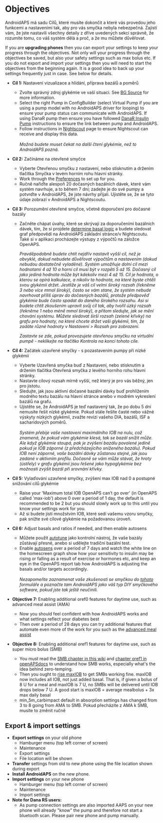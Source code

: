 # Objectives

AndroidAPS má sadu Cílů, které musíte dokončit a které vás provedou jeho funkcemi a nastaveními tak, aby pro vás smyčka nebyla nebezpečná. Zajistí vám, že jste nastavili všechny detaily z dříve uvedených sekcí správně, že rozumíte tomu, co váš systém dělá a proč, a že mu můžete důvěřovat.

If you are **upgrading phones** then you can export your settings to keep your progress through the objectives. Not only will your progress through the objectives be saved, but also your safety settings such as max bolus etc. If you do not export and import your settings then you will need to start the objectives from the beginning again. It is a good idea to back up your settings frequently just in case. See below for details.  

* **Cíl 1:** Nastavení vizualizace a hlídání, příprava bazálů a poměrů 
  * Zvolte správný zdroj glykémie ve vaší situaci. See [BG Source](../Configuration/BG-Source.md) for more information.
  * Select the right Pump in ConfigBuilder (select Virtual Pump if you are using a pump model with no AndroidAPS driver for looping) to ensure your pump status can communicate with AndroidAPS. If using DanaR pump then ensure you have followed [DanaR Insulin Pump](../Configuration/DanaR-Insulin-Pump.md) instructions to ensure the link between pump and AndroidAPS.
  * Follow instructions in [Nightscout](../Installing-AndroidAPS/Nightscout.md) page to ensure Nightscout can receive and display this data. <br />  
    _Možná budete muset čekat na další čtení glykémie, než to AndroidAPS pozná._
* **Cíl 2:** Začínáme na otevřené smyčce 
  * Vyberte Otevřenou smyčku z nastavení, nebo stisknutím a držením tlačítka Smyčka v levém horním rohu hlavní stránky.
  * Work through the [Preferences](../Configuration/Preferences.md) to set up for you.
  * Ručně nařiďte alespoň 20 dočasných bazálních dávek, které vám systém navrhuje, a to během 7 dní; zadejte je do své pumpy a potvrďte v AndroidAPS, že jste návrhy přijali. Ujistěte se, že se tyto údaje zobrazí v AndroidAPS a Nightscoutu.  

* **Cíl 3:** Porozumění otevřené smyčce, včetně doporučení pro dočasné bazály
  
  * Začněte chápat úvahy, které se skrývají za doporučeními bazálních dávek, tím, že si projdete [determine basal logic](https://openaps.readthedocs.io/en/latest/docs/While%20You%20Wait%20For%20Gear/Understand-determine-basal.html) a budete sledovat graf předpovědí na AndroidAPS základní stránce/v Nightscoutu. Také si v aplikaci procházejte výstupy z výpočtů na záložce OpenAPS.   
      
    _Pravděpodobně budete chtít nejdřív nastavit vyšší cíl, než je obvyklé, dokud nebudete důvěřovat výpočtům a nastavením (dokud nebudou dostatečně vyladěné). Systém umožňuje dolní cíl mezi hodnotami 4 až 10 a horní cíl musí být v rozpětí 5 až 15. Dočasný cíl jako jediná hodnota může být kdekoliv mezi 4 až 15. Cíl je hodnota, o kterou se opírá kalkulace, a nikoliv ta hodnota, na které byste chtěli svou glykémii držet. Jestliže je váš cíl velmi široký rozsah (řekněme 3 nebo více mmol široký), často se vám stane, že systém nebude navrhovat příliš úprav do dočasných bazálů, protože předpověď glykémie bude často spadat do daného širokého rozsahu. Asi si budete chtít zkoušením upravit svůj cíl tak, aby tvořil úzký rozsah (řekněme 1 nebo méně mmol široký), a přitom sledujte, jak se mění chování systému. Můžete sledovat širší rozsah (zelené křivky) na grafu pro hodnoty, na které chcete držet vaši glykémii, tím, že zadáte různé hodnoty v Nastavení > Rozsah pro zobrazení._   
      
    _Zastavte se zde, pokud provozujete otevřenou smyčku na virtuální pumpě - neklikejte na tlačítko Kontrola na konci tohoto cíle._

* **Cíl 4:** Začátek uzavřené smyčky - s pozastavením pumpy při nízké glykémii
  
  * Vyberte Uzavřená smyčka buď z Nastavení, nebo stisknutím a držením tlačítka Otevřená smyčka z levého horního rohu hlavní stránky.
  * Nastavte cílový rozsah mírně vyšší, než který je pro vás běžný, jen pro jistotu.
  * Sledujte, jak jsou aktivní dočasné bazální dávky buď prohlížením modrého textu bazálu na hlavní stránce anebo v modrém vykreslení bazálů na grafu.
  * Ujistěte se, že AndroidAPS je teď nastavený tak, že po dobu 5 dní nemusíte řešit nízké glykémie. Pokud stále řešíte časté nebo vážné výskyty nízkých glykémií, zvažte revizi vašeho DIA, bazálů, ISF a sacharidových poměrů. <br />  
    _Systém přebije vaše nastavení maximálního IOB na nulu, což znamená, že pokud vám glykémie klesá, tak se bazál snížit může. Ale když glykémie stoupá, pak je zvýšení bazálu povolené jedině pokud je IOB záporné (z předcházejícího sníženého bazálu). Pokud IOB není záporné, vaše bazální dávky zůstanou stejné, jak jsou zadané v aktivním profilu. Dočasně se vám může stávat, že hroty (ústřely) v grafu glykémií jsou řešené jako hypoglykémie bez možnosti zvýšit bazál při srovnání křivky._
* **Cíl 5:** Vylaďování uzavřené smyčky, zvýšení max IOB nad 0 a postupné snižování cílů glykémie 
  * Raise your 'Maximum total IOB OpenAPS can’t go over' (in OpenAPS called 'max-iob') above 0 over a period of 1 day, the default is recommended to be 2 but you should slowly work up to this until you know your settings work for you.
  * Až si budete jistí množstvím IOB, které sedí vašemu vzoru smyčky, pak snižte své cílové glykémie na požadovanou úroveň.  
* **Cíl 6:** Adjust basals and ratios if needed, and then enable autosens 
  * Můžete použít [autotune](https://openaps.readthedocs.io/en/latest/docs/Customize-Iterate/autotune.html) jako kontrolní nástroj, že vaše bazály zůstávají přesné, anebo si udělejte tradiční bazální test.
  * Enable [autosens](../Usage/Open-APS-features.md) over a period of 7 days and watch the white line on the homescreen graph show how your sensitivity to insulin may be rising or falling as a result of exercise or hormones etc, and keep an eye in the OpenAPS report tab how AndroidAPS is adjusting the basals and/or targets accordingly. <br />  
    _Nezapomeňte zaznamenat vaše zkušenosti se smyčkou do [tohoto](http://bit.ly/nowlooping) formuláře a poznačte tam AndroidAPS jako váš typ DIY smyčkového software, pokud jste tak ještě neučinili._

* **Objective 7:** Enabling additional oref0 features for daytime use, such as advanced meal assist (AMA)
  
  * Now you should feel confident with how AndroidAPS works and what settings reflect your diabetes best
  * Then over a period of 28 days you can try additional features that automate even more of the work for you such as the [advanced meal assist](../Usage/Open-APS-features.md#advanced-meal-assist-ama)

* **Objective 8:** Enabling additional oref1 features for daytime use, such as super micro bolus (SMB)
  
  * You must read the [SMB chapter in this wiki](../Usage/Open-APS-features.md#super-micro-bolus-smb) and [chapter oref1 in openAPSdocs](https://openaps.readthedocs.io/en/latest/docs/Customize-Iterate/oref1.html) to understand how SMB works, especially what's the idea behind zero-temping.
  * Then you ought to [rise maxIOB](../Usage/Open-APS-features.md#maximum-total-iob-openaps-cant-go-over-openaps-max-iob) to get SMBs working fine. maxIOB now includes all IOB, not just added basal. That is, if given a bolus of 8 U for a meal and maxIOB is 7 U, no SMBs will be delivered until IOB drops below 7 U. A good start is maxIOB = average mealbolus + 3x max daily basal
  * min_5m_carbimpact default in absorption settings has changed from 3 to 8 going from AMA to SMB. Pokud přecházíte z AMA k SMB, musíte to změnit ručně

## Export & import settings

* **Export settings** on your old phone 
  * Hamburger menu (top left corner of screen)
  * Maintenance
  * Export settings
  * File location will be shown
* **Transfer** settings from old to new phone using the file location shown during export
* **Install AndroidAPS** on the new phone.
* **Import settings** on your new phone 
  * Hamburger menu (top left corner of screen)
  * Maintenance
  * Import settings
* **Note for Dana RS users:** 
  * As pump connection settings are also imported AAPS on your new phone will already "know" the pump and therefore not start a bluetooth scan. Please pair new phone and pump manually.